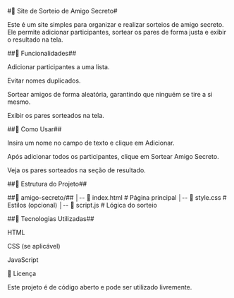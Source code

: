 #🎁 Site de Sorteio de Amigo Secreto#

Este é um site simples para organizar e realizar sorteios de amigo secreto. Ele permite adicionar participantes, sortear os pares de forma justa e exibir o resultado na tela.

##🚀 Funcionalidades##

Adicionar participantes a uma lista.

Evitar nomes duplicados.

Sortear amigos de forma aleatória, garantindo que ninguém se tire a si mesmo.

Exibir os pares sorteados na tela.

##📌 Como Usar##

Insira um nome no campo de texto e clique em Adicionar.

Após adicionar todos os participantes, clique em Sortear Amigo Secreto.

Veja os pares sorteados na seção de resultado.

##📂 Estrutura do Projeto##

##📁 amigo-secreto/##
│-- 📄 index.html  # Página principal
│-- 📄 style.css   # Estilos (opcional)
│-- 📄 script.js   # Lógica do sorteio

##🔧 Tecnologias Utilizadas##

HTML

CSS (se aplicável)

JavaScript

📜 Licença

Este projeto é de código aberto e pode ser utilizado livremente.
